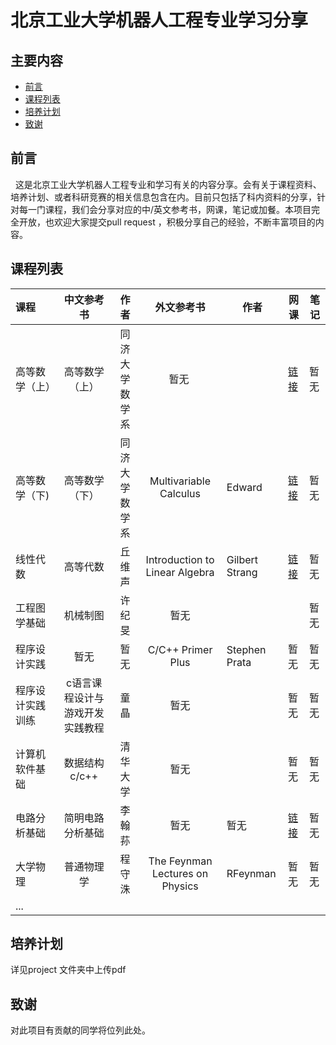 # 北京工业大学机器人工程专业学习分享

## 主要内容
- [前言](#pre) 
- [课程列表](#List)
- [培养计划](#project)
- [致谢](#thanks)

## <h2 id="pre">前言</h2>
   这是北京工业大学机器人工程专业和学习有关的内容分享。会有关于课程资料、培养计划、或者科研竞赛的相关信息包含在内。目前只包括了科内资料的分享，针对每一门课程，我们会分享对应的中/英文参考书，网课，笔记或加餐。本项目完全开放，也欢迎大家提交pull request ，积极分享自己的经验，不断丰富项目的内容。

## <h2 id="List">课程列表</h2>

课程 | 中文参考书 | 作者 | 外文参考书 | 作者           | 网课 | 笔记 
:-- | :--: | :--: | :--:|--- |--- |--- 
高等数学（上） | 高等数学（上） |                        同济大学数学系                        | 暂无 | | [链接](http://open.163.com/special/sp/singlevariablecalculus.html) | 暂无 
高等数学（下)  | 高等数学（下） | 同济大学数学系 | Multivariable Calculus | Edward | [链接](http://open.163.com/special/opencourse/multivariable.html) | 暂无 
线性代数| 高等代数 |                            丘维声                            | Introduction to Linear Algebra | Gilbert Strang | [链接](http://open.163.com/special/opencourse/daishu.html) | 暂无 
工程图学基础 | 机械制图 | 许纪旻 | 暂无| | | 暂无 
程序设计实践| 暂无 | 暂无 | C/C++ Primer Plus | Stephen Prata | 暂无 | 暂无 
 程序设计实践训练 | c语言课程设计与游戏开发实践教程 |      童晶      |              暂无               |                | 暂无                                                         | 暂无 
计算机软件基础|          数据结构c/c++          | 清华大学 | 暂无 |  | 暂无 | 暂无 
电路分析基础|        简明电路分析基础         | 李翰荪 | 暂无 | 暂无 | [链接](http://open.163.com/special/opencourse/circuits.html) | 暂无 
大学物理|           普通物理学            | 程守洙 | The Feynman Lectures on Physics | RFeynman | 暂无 | 暂无 
...|                                 |  |  |  |  |  

<h2 id="project">培养计划</h2>

详见project 文件夹中上传pdf

## <h2 id="thanks">致谢</h2>

对此项目有贡献的同学将位列此处。
